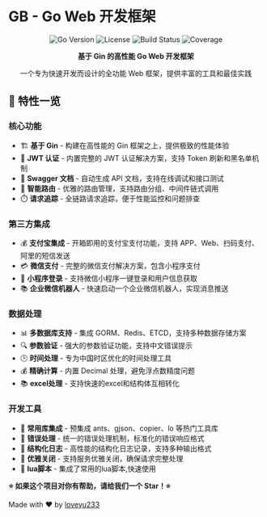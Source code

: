 # GB - Go Web 开发框架

<div align="center">


![Go Version](https://img.shields.io/badge/Go-1.18+-blue)
![License](https://img.shields.io/badge/license-MIT-green)
![Build Status](https://img.shields.io/badge/build-passing-brightgreen)
![Coverage](https://img.shields.io/badge/coverage-85%25-yellow)

**基于 Gin 的高性能 Go Web 开发框架**

一个专为快速开发而设计的全功能 Web 框架，提供丰富的工具和最佳实践

</div>

## 🚀 特性一览

### 核心功能

- 🏗️ **基于 Gin** - 构建在高性能的 Gin 框架之上，提供极致的性能体验
- 🔐 **JWT 认证** - 内置完整的 JWT 认证解决方案，支持 Token 刷新和黑名单机制
- 📝 **Swagger 文档** - 自动生成 API 文档，支持在线调试和接口测试
- 🎯 **智能路由** - 优雅的路由管理，支持路由分组、中间件链式调用
- ⏱️ **请求追踪** - 全链路请求追踪，便于性能监控和问题排查

### 第三方集成

- 💰 **支付宝集成** - 开箱即用的支付宝支付功能，支持 APP、Web、扫码支付、阿里的短信发送
- 💳 **微信支付** - 完整的微信支付解决方案，包含小程序支付
- 🔑 **小程序登录** - 支持微信小程序一键登录和用户信息获取
- 📚 **企业微信机器人** - 快速启动一个企业微信机器人，实现消息推送 

### 数据处理

- 📊 **多数据库支持** - 集成 GORM、Redis、ETCD，支持多种数据存储方案
- 🔍 **参数验证** - 强大的参数验证功能，支持中文错误提示
- 🕒 **时间处理** - 专为中国时区优化的时间处理工具
- 💰 **精确计算** - 内置 Decimal 处理，避免浮点数精度问题
- 📚 **excel处理** - 支持快速的excel和结构体互相转化

### 开发工具

- 🧰 **常用库集成** - 预集成 ants、gjson、copier、lo 等热门工具库
- 🚨 **错误处理** - 统一的错误处理机制，标准化的错误响应格式
- 📝 **结构化日志** - 高性能的结构化日志记录，支持多种输出格式
- 🔄 **优雅关闭** - 支持服务优雅关闭，确保请求完整处理
- 🔑 **lua脚本** - 集成了常用的lua脚本,快速使用

**⭐ 如果这个项目对你有帮助，请给我们一个 Star！⭐**

Made with ❤️ by [loveyu233](https://github.com/loveyu233)
